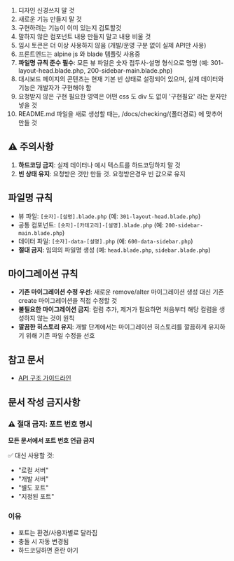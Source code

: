 1. 디자인 신경쓰지 말 것
2. 새로운 기능 만들지 말 것
3. 구현하려는 기능이 이미 있는지 검토할것
4. 말하지 않은 컴포넌트 내용 만들지 말고 내용 비울 것
5. 임시 토큰은 더 이상 사용하지 않음 (개발/운영 구분 없이 실제 API만 사용)
6. 프론트엔드는 alpine js 와 blade 템플릿 사용중
7. **파일명 규칙 준수 필수**: 모든 뷰 파일은 숫자 접두사-설명 형식으로 명명 (예: 301-layout-head.blade.php, 200-sidebar-main.blade.php)
8. 대시보드 페이지의 콘텐츠는 현재 기본 빈 상태로 설정되어 있으며, 실제 데이터와 기능은 개발자가 구현해야 함
9. 요청받지 않은 구현 필요한 영역은 어떤 css 도 div 도 없이 '구현필요' 라는 문자만 넣을 것
10. README.md 파일을 새로 생성할 때는, /docs/checking/{폴더경로} 에 맞추어 만들 것

## ⚠️ 주의사항
1. **하드코딩 금지**: 실제 데이터나 예시 텍스트를 하드코딩하지 말 것
2. **빈 상태 유지**: 요청받은 것만 만들 것. 요청받은경우 빈 값으로 유지


## 파일명 규칙
- 뷰 파일: `[숫자]-[설명].blade.php` (예: `301-layout-head.blade.php`)
- 공통 컴포넌트: `[숫자]-[카테고리]-[설명].blade.php` (예: `200-sidebar-main.blade.php`)
- 데이터 파일: `[숫자]-data-[설명].php` (예: `600-data-sidebar.php`)
- **절대 금지**: 임의의 파일명 생성 (예: `head.blade.php`, `sidebar.blade.php`)

## 마이그레이션 규칙
- **기존 마이그레이션 수정 우선**: 새로운 remove/alter 마이그레이션 생성 대신 기존 create 마이그레이션을 직접 수정할 것
- **불필요한 마이그레이션 금지**: 컬럼 추가, 제거가 필요하면 처음부터 해당 컬럼을 생성하지 않는 것이 원칙
- **깔끔한 히스토리 유지**: 개발 단계에서는 마이그레이션 히스토리를 깔끔하게 유지하기 위해 기존 파일 수정을 선호

## 참고 문서

- [API 구조 가이드라인](../CHECKEMAIL-GUIDELINES.md)

## 문서 작성 금지사항

### ⚠️ 절대 금지: 포트 번호 명시
**모든 문서에서 포트 번호 언급 금지**

✅ 대신 사용할 것:
- "로컬 서버"
- "개발 서버" 
- "별도 포트"
- "지정된 포트"

### 이유
- 포트는 환경/사용자별로 달라짐
- 충돌 시 자동 변경됨
- 하드코딩하면 혼란 야기
